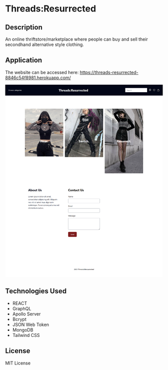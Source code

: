 # Threads:Resurrected

## Description

An online thriftstore/marketplace where people can buy and sell their secondhand alternative style clothing. 

## Application

The website can be accessed here: https://threads-resurrected-8846c54f8981.herokuapp.com/ 

![](./client/src/assets/site-screenshot.png)


## Technologies Used

- REACT
- GraphQL
- Apollo Server
- Bcrypt
- JSON Web Token
- MongoDB
- Tailwind CSS

## License

MIT License

